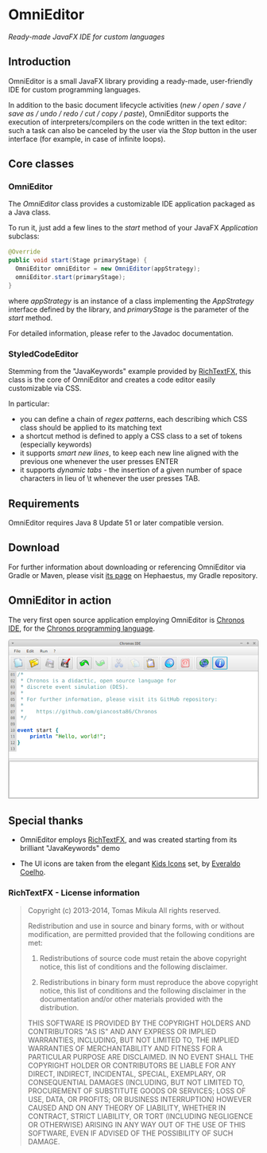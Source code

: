 # OmniEditor

*Ready-made JavaFX IDE for custom languages*

## Introduction

OmniEditor is a small JavaFX library providing a ready-made, user-friendly IDE for custom programming languages.

In addition to the basic document lifecycle activities (*new / open / save / save as / undo / redo / cut / copy / paste*), OmniEditor supports the execution of interpreters/compilers on the code written in the text editor: such a task can also be canceled by the user via the *Stop* button in the user interface (for example, in case of infinite loops).


## Core classes

### OmniEditor

The *OmniEditor* class provides a customizable IDE application packaged as a Java class.

To run it, just add a few lines to the *start* method of your JavaFX *Application* subclass:

```java
@Override
public void start(Stage primaryStage) {
  OmniEditor omniEditor = new OmniEditor(appStrategy);
  omniEditor.start(primaryStage);
}
```

where *appStrategy* is an instance of a class implementing the *AppStrategy* interface defined by the library, and *primaryStage* is the parameter of the *start* method.

For detailed information, please refer to the Javadoc documentation.


### StyledCodeEditor

Stemming from the "JavaKeywords" example provided by [RichTextFX](https://github.com/TomasMikula/RichTextFX), this class is the core of OmniEditor and creates a code editor easily customizable via CSS.

In particular:

* you can define a chain of *regex patterns*, each describing which CSS class should be applied to its matching text
* a shortcut method is defined to apply a CSS class to a set of tokens (especially keywords)
* it supports *smart new lines*, to keep each new line aligned with the previous one whenever the user presses ENTER
* it supports *dynamic tabs* - the insertion of a given number of space characters in lieu of \\t whenever the user presses TAB.


## Requirements

OmniEditor requires Java 8 Update 51 or later compatible version.


## Download

For further information about downloading or referencing OmniEditor via Gradle or Maven, please visit [its page](https://bintray.com/giancosta86/Hephaestus/OmniEditor) on Hephaestus, my Gradle repository.

## OmniEditor in action

The very first open source application employing OmniEditor is [Chronos IDE](https://github.com/giancosta86/Chronos-IDE), for the [Chronos programming language](https://github.com/giancosta86/Chronos).

[![Chronos IDE - Screenshot](https://github.com/giancosta86/Chronos-IDE/blob/master/Screenshot.png)](https://github.com/giancosta86/Chronos-IDE)

## Special thanks

* OmniEditor employs [RichTextFX](https://github.com/TomasMikula/RichTextFX), and was created starting from its brilliant "JavaKeywords" demo

* The UI icons are taken from the elegant [Kids Icons](http://www.iconarchive.com/show/kids-icons-icons-by-everaldo.1.html) set, by [Everaldo Coelho](http://www.everaldo.com/).



### RichTextFX - License information

>Copyright (c) 2013-2014, Tomas Mikula
>All rights reserved.
>
>Redistribution and use in source and binary forms, with or without modification, are permitted provided that the following conditions are met:
>
>1. Redistributions of source code must retain the above copyright notice, this list of conditions and the following disclaimer.
>
>2. Redistributions in binary form must reproduce the above copyright notice, this list of conditions and the following disclaimer in the documentation and/or other materials provided with the distribution.
>
>THIS SOFTWARE IS PROVIDED BY THE COPYRIGHT HOLDERS AND CONTRIBUTORS "AS IS" AND ANY EXPRESS OR IMPLIED WARRANTIES, INCLUDING, BUT NOT LIMITED TO, THE IMPLIED WARRANTIES OF MERCHANTABILITY AND FITNESS FOR A PARTICULAR PURPOSE ARE DISCLAIMED. IN NO EVENT SHALL THE COPYRIGHT HOLDER OR CONTRIBUTORS BE LIABLE FOR ANY DIRECT, INDIRECT, INCIDENTAL, SPECIAL, EXEMPLARY, OR CONSEQUENTIAL DAMAGES (INCLUDING, BUT NOT LIMITED TO, PROCUREMENT OF SUBSTITUTE GOODS OR SERVICES; LOSS OF USE, DATA, OR PROFITS; OR BUSINESS INTERRUPTION) HOWEVER CAUSED AND ON ANY THEORY OF LIABILITY, WHETHER IN CONTRACT, STRICT LIABILITY, OR TORT (INCLUDING NEGLIGENCE OR OTHERWISE) ARISING IN ANY WAY OUT OF THE USE OF THIS SOFTWARE, EVEN IF ADVISED OF THE POSSIBILITY OF SUCH DAMAGE.
